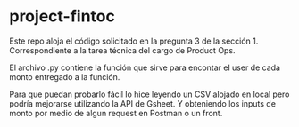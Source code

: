 # project-fintoc
Este repo aloja el código solicitado en la pregunta 3 de la sección 1. Correspondiente a la tarea técnica del cargo de Product Ops. 

El archivo .py contiene la función que sirve para encontar el user de cada monto entregado a la función.

Para que puedan probarlo fácil lo hice leyendo un CSV alojado en local pero podría mejorarse utilizando la API de Gsheet. Y obteniendo los inputs de monto por medio de algun request en Postman o un front.
